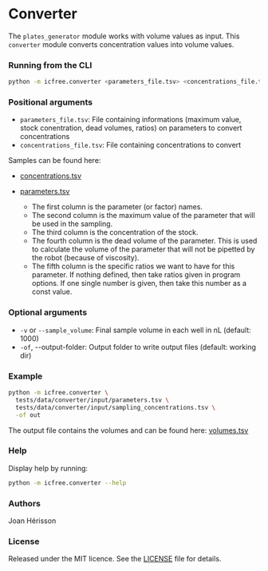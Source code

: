 
# Converter
The `plates_generator` module works with volume values as input. This `converter` module converts concentration values into volume values.

### Running from the CLI
~~~bash
python -m icfree.converter <parameters_file.tsv> <concentrations_file.tsv>
~~~

### Positional arguments
<ul>
<li><code>parameters_file.tsv</code>: File containing informations (maximum value, stock conentration, dead volumes, ratios) on parameters to convert concentrations</li>
<li><code>concentrations_file.tsv</code>: File containing concentrations to convert</li>
</ul>

Samples can be found here:

* [concentrations.tsv](/tests/data/converter/input/sampling_concentrations.tsv)

* [parameters.tsv](/tests/data/converter/input/parameters.tsv)

  * The first column is the parameter (or factor) names.
  * The second column is the maximum value of the parameter that will be used in the sampling.
  * The third column is the concentration of the stock.
  * The fourth column is the dead volume of the parameter. This is used to calculate the volume of the parameter that will not be pipetted by the robot (because of viscosity).
  * The fifth column is the specific ratios we want to have for this parameter. If nothing defined, then take ratios given in program options. If one single number is given, then take this number as a const value.

### Optional arguments
<ul>
<li><code>-v</code> or <code>--sample_volume</code>: Final sample volume in each well in nL (default: 1000)</li>
<li><code>-of</code>, --output-folder: Output folder to write output files (default: working dir)</li>
</ul>

### Example
~~~bash
python -m icfree.converter \
  tests/data/converter/input/parameters.tsv \
  tests/data/converter/input/sampling_concentrations.tsv \
  -of out
~~~

The output file contains the volumes and can be found here: [volumes.tsv](/tests/data/converter/output/sampling_volumes.tsv)

### Help
Display help by running:
~~~bash
python -m icfree.converter --help
~~~

### Authors
Joan Hérisson

### License
Released under the MIT licence. See the [LICENSE](https://github.com/brsynth/icfree-ml/blob/main/LICENSE.md) file for details.
